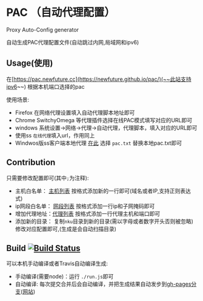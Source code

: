 # PAC （自动代理配置）

Proxy Auto-Config generator

自动生成PAC代理配置文件(自动跳过内网,局域网和ipv6)

## Usage(使用)

在[https://pac.newfuture.cc](https://newfuture.github.io/pac/)(~~此站支持ipv6~~) 根据本机端口选择的pac

使用场景:

* Firefox 在网络代理设置填入自动代理脚本地址即可
* Chrome SwitchyOmega 等代理插件选择在线PAC模式填写对应的URL即可
* windows 系统设置->网络->代理->自动代理，代理脚本，填入对应的URL即可
* 使用ss `在线代理`填入url，作用同上
* Windwos版ss客户端本地代理 [在此](https://newfuture.github.io/pac/) 选择 `pac.txt` 替换本地pac.txt即可

## Contribution

只需要修改配置即可(其中`;`为注释):

* 主机白名单： [主机列表](nku/host.txt) 按格式添加新的一行即可(域名或者IP,支持正则表达式)
* ip网段白名单： [网段列表](nku/net.txt) 按格式添加一行ip和子网掩码即可
* 增加代理地址：[代理列表](nku/proxy.txt) 按格式添加一行代理主机和端口即可
* 添加新的目录： 复制`nku`目录到新的目录(需以字母或者数字开头否则被忽略)修改对应配置即可,(生成是会自动扫描目录)

## Build [![Build Status](https://travis-ci.org/NewFuture/pac.svg?branch=master)](https://travis-ci.org/NewFuture/pac)

可以本机手动编译或者Travis自动编译生成:

* 手动编译(需要node)：运行 `./run.js`即可
* 自动编译: 每次提交合并后会自动编译，并把生成结果自动发步到[gh-pages分支](https://github.com/NewFuture/pac/tree/gh-pages)([网站](https://newfuture.github.io/pac/))
 
